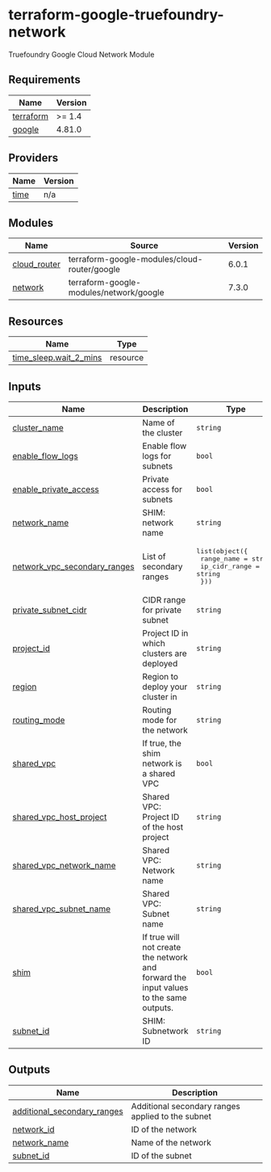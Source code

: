 # terraform-google-truefoundry-network
Truefoundry Google Cloud Network Module

<!-- BEGIN_TF_DOCS -->
## Requirements

| Name | Version |
|------|---------|
| <a name="requirement_terraform"></a> [terraform](#requirement\_terraform) | >= 1.4 |
| <a name="requirement_google"></a> [google](#requirement\_google) | 4.81.0 |

## Providers

| Name | Version |
|------|---------|
| <a name="provider_time"></a> [time](#provider\_time) | n/a |

## Modules

| Name | Source | Version |
|------|--------|---------|
| <a name="module_cloud_router"></a> [cloud\_router](#module\_cloud\_router) | terraform-google-modules/cloud-router/google | 6.0.1 |
| <a name="module_network"></a> [network](#module\_network) | terraform-google-modules/network/google | 7.3.0 |

## Resources

| Name | Type |
|------|------|
| [time_sleep.wait_2_mins](https://registry.terraform.io/providers/hashicorp/time/latest/docs/resources/sleep) | resource |

## Inputs

| Name | Description | Type | Default | Required |
|------|-------------|------|---------|:--------:|
| <a name="input_cluster_name"></a> [cluster\_name](#input\_cluster\_name) | Name of the cluster | `string` | n/a | yes |
| <a name="input_enable_flow_logs"></a> [enable\_flow\_logs](#input\_enable\_flow\_logs) | Enable flow logs for subnets | `bool` | `false` | no |
| <a name="input_enable_private_access"></a> [enable\_private\_access](#input\_enable\_private\_access) | Private access for subnets | `bool` | `true` | no |
| <a name="input_network_name"></a> [network\_name](#input\_network\_name) | SHIM: network name | `string` | n/a | yes |
| <a name="input_network_vpc_secondary_ranges"></a> [network\_vpc\_secondary\_ranges](#input\_network\_vpc\_secondary\_ranges) | List of secondary ranges | <pre>list(object({<br>    range_name    = string<br>    ip_cidr_range = string<br>  }))</pre> | n/a | yes |
| <a name="input_private_subnet_cidr"></a> [private\_subnet\_cidr](#input\_private\_subnet\_cidr) | CIDR range for private subnet | `string` | n/a | yes |
| <a name="input_project_id"></a> [project\_id](#input\_project\_id) | Project ID in which clusters are deployed | `string` | n/a | yes |
| <a name="input_region"></a> [region](#input\_region) | Region to deploy your cluster in | `string` | n/a | yes |
| <a name="input_routing_mode"></a> [routing\_mode](#input\_routing\_mode) | Routing mode for the network | `string` | `"GLOBAL"` | no |
| <a name="input_shared_vpc"></a> [shared\_vpc](#input\_shared\_vpc) | If true, the shim network is a shared VPC | `bool` | `false` | no |
| <a name="input_shared_vpc_host_project"></a> [shared\_vpc\_host\_project](#input\_shared\_vpc\_host\_project) | Shared VPC: Project ID of the host project | `string` | `""` | no |
| <a name="input_shared_vpc_network_name"></a> [shared\_vpc\_network\_name](#input\_shared\_vpc\_network\_name) | Shared VPC: Network name | `string` | `""` | no |
| <a name="input_shared_vpc_subnet_name"></a> [shared\_vpc\_subnet\_name](#input\_shared\_vpc\_subnet\_name) | Shared VPC: Subnet name | `string` | `""` | no |
| <a name="input_shim"></a> [shim](#input\_shim) | If true will not create the network and forward the input values to the same outputs. | `bool` | `false` | no |
| <a name="input_subnet_id"></a> [subnet\_id](#input\_subnet\_id) | SHIM: Subnetwork ID | `string` | n/a | yes |

## Outputs

| Name | Description |
|------|-------------|
| <a name="output_additional_secondary_ranges"></a> [additional\_secondary\_ranges](#output\_additional\_secondary\_ranges) | Additional secondary ranges applied to the subnet |
| <a name="output_network_id"></a> [network\_id](#output\_network\_id) | ID of the network |
| <a name="output_network_name"></a> [network\_name](#output\_network\_name) | Name of the network |
| <a name="output_subnet_id"></a> [subnet\_id](#output\_subnet\_id) | ID of the subnet |
<!-- END_TF_DOCS -->